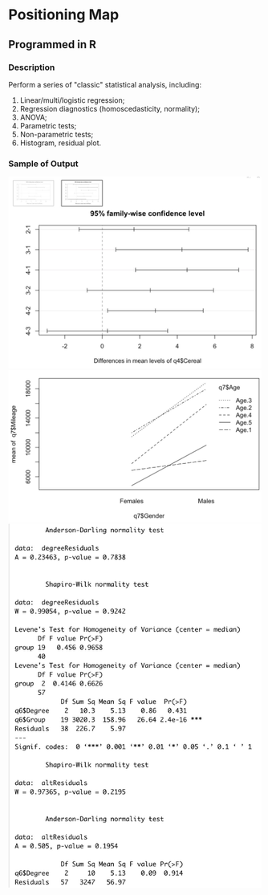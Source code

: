 # Positioning Map

## Programmed in R


### Description
Perform a series of "classic" statistical analysis, including:
1. Linear/multi/logistic regression;
2. Regression diagnostics (homoscedasticity, normality);
3. ANOVA;
4. Parametric tests;
5. Non-parametric tests;
6. Histogram, residual plot.


### Sample of Output

![](https://github.com/andrewjing404/homework/blob/master/Analytics%20-%20Classic%20Stats/Stat_1.png?raw=true)
![](https://github.com/andrewjing404/homework/blob/master/Analytics%20-%20Classic%20Stats/Stat_2.png?raw=true)
![](https://github.com/andrewjing404/homework/blob/master/Analytics%20-%20Classic%20Stats/Stat_3.png?raw=true)
